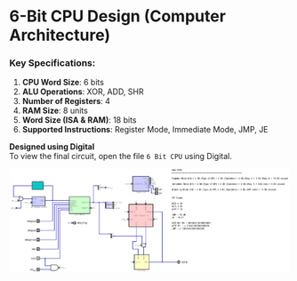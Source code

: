 # 6-Bit CPU Design (Computer Architecture)

### Key Specifications:
1. **CPU Word Size**: 6 bits
2. **ALU Operations**: XOR, ADD, SHR
3. **Number of Registers**: 4
4. **RAM Size**: 8 units
5. **Word Size (ISA & RAM)**: 18 bits
6. **Supported Instructions**: Register Mode, Immediate Mode, JMP, JE

**Designed using Digital** \
To view the final circuit, open the file `6 Bit CPU` using Digital.

![6 Bit CPU](https://github.com/Mondol007/6bit_CPU_design/blob/aeecea99d291b6b85669b658703b1f50d40287ef/Circuit%20Block%20pictures/6bit%20CPU.png)
